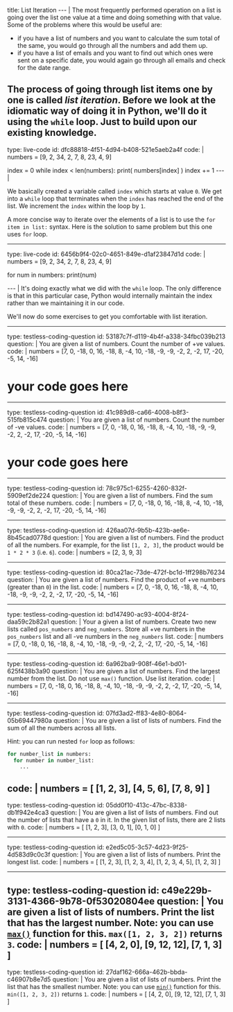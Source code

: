 title: List Iteration
--- |
  The most frequently performed operation on a list is going over the list one value at a time and doing something with that value. Some of the problems where this would be useful are:
  * if you have a list of numbers and you want to calculate the sum total of the same, you would go through all the numbers and add them up.
  * if you have a list of emails and you want to find out which ones were sent on a specific date, you would again go through all emails and check for the date range.

  The process of going through list items one by one is called _list iteration_. Before we look at the idiomatic way of doing it in Python, we'll do it using the `while` loop. Just to build upon our existing knowledge.
---
type: live-code
id: dfc88818-4f51-4d94-b408-521e5aeb2a4f
code: |
  numbers = [9, 2, 34, 2, 7, 8, 23, 4, 9]

  index = 0
  while index < len(numbers):
    print( numbers[index] )
    index += 1
--- |

  We basically created a variable called `index` which starts at value `0`. We get into a `while` loop that terminates when the `index` has reached the end of the list. We increment the `index` within the loop by `1`.

  A more concise way to iterate over the elements of a list is to use the `for item in list:` syntax. Here is the solution to same problem but this one uses `for` loop.

---
type: live-code
id: 6456b9f4-02c0-4651-849e-d1af23847d1d
code: |
  numbers = [9, 2, 34, 2, 7, 8, 23, 4, 9]

  for num in numbers:
    print(num)

--- |
  It's doing exactly what we did with the `while` loop. The only difference is that in this particular case, Python would internally maintain the index rather than we maintaining it in our code.

  We'll now do some exercises to get you comfortable with list iteration.

---
type: testless-coding-question
id: 53187c7f-d119-4b4f-a338-34fbc039b213
question: |
  You are given a list of numbers. Count the number of +ve values.
code: |
  numbers = [7,   0, -18,   0,  16, -18,   8,  -4,  10, -18,  -9,  -9,  -2,
         2,  -2,  17, -20,  -5,  14, -16]

  # your code goes here

---
type: testless-coding-question
id: 41c989d8-ca66-4008-b8f3-515fb815c474
question: |
  You are given a list of numbers. Count the number of -ve values.
code: |
  numbers = [7,   0, -18,   0,  16, -18,   8,  -4,  10, -18,  -9,  -9,  -2,
         2,  -2,  17, -20,  -5,  14, -16]

  # your code goes here

---
type: testless-coding-question
id: 78c975c1-6255-4260-832f-5909ef2de224
question: |
  You are given a list of numbers. Find the sum total of these numbers.
code: |
  numbers = [7,   0, -18,   0,  16, -18,   8,  -4,  10, -18,  -9,  -9,  -2,
      2,  -2,  17, -20,  -5,  14, -16]

---
type: testless-coding-question
id: 426aa07d-9b5b-423b-ae6e-8b45cad0778d
question: |
  You are given a list of numbers. Find the product of all the numbers. For example, for the list `[1, 2, 3]`, the product would be `1 * 2 * 3` (i.e. `6`).
code: |
  numbers = [2, 3, 9, 3]

---
type: testless-coding-question
id: 80ca21ac-73de-472f-bc1d-1ff298b76234
question: |
  You are given a list of numbers. Find the product of +ve numbers (greater than `0`) in the list.
code: |
  numbers = [7,   0, -18,   0,  16, -18,   8,  -4,  10, -18,  -9,  -9,  -2,
      2,  -2,  17, -20,  -5,  14, -16]

---
type: testless-coding-question
id: bd147490-ac93-4004-8f24-daa59c2b82a1
question: |
  Your a given a list of numbers. Create two new lists called `pos_numbers` and `neg_numbers`. Store all +ve numbers in the `pos_numbers` list and all -ve numbers in the `neg_numbers` list.
code: |
  numbers = [7,   0, -18,   0,  16, -18,   8,  -4,  10, -18,  -9,  -9,  -2,
        2,  -2,  17, -20,  -5,  14, -16]

---
type: testless-coding-question
id: 6a962ba9-908f-46e1-bd01-625f438b3a90
question: |
  You are given a list of numbers. Find the largest number from the list. Do not use `max()` function. Use list iteration.
code: |
  numbers = [7,   0, -18,   0,  16, -18,   8,  -4,  10, -18,  -9,  -9,  -2,
        2,  -2,  17, -20,  -5,  14, -16]

---
type: testless-coding-question
id: 07fd3ad2-ff83-4e80-8064-05b69447980a
question: |
  You are given a list of lists of numbers. Find the sum of all the numbers across all lists.

  Hint: you can run nested `for` loop as follows:
  ```Python
  for number_list in numbers:
    for number in number_list:
      ...
  ```
code: |
  numbers = [
    [1, 2, 3],
    [4, 5, 6],
    [7, 8, 9]
  ]
---
type: testless-coding-question
id: 05dd0f10-413c-47bc-8338-db1f942e4ca3
question: |
  You are given a list of lists of numbers. Find out the number of lists that have a `0` in it. In the given list of lists, there are 2 lists with `0`.
code: |
  numbers = [
    [1, 2, 3],
    [3, 0, 1],
    [0, 1, 0]
  ]

---
type: testless-coding-question
id: e2ed5c05-3c57-4d23-9f25-4d583d9c0c3f
question: |
  You are given a list of lists of numbers. Print the longest list.
code: |
  numbers = [
    [1, 2, 3],
    [1, 2, 3, 4],
    [1, 2, 3, 4, 5],
    [1, 2, 3]
  ]

---
type: testless-coding-question
id: c49e229b-3131-4366-9b78-0f53020804ee
question: |
  You are given a list of lists of numbers. Print the list that has the largest number. Note: you can use [`max()`](https://docs.python.org/3/library/functions.html#max) function for this. `max([1, 2, 3, 2])` returns `3`.
code: |
  numbers = [
    [4, 2, 0],
    [9, 12, 12],
    [7, 1, 3]
  ]
---
type: testless-coding-question
id: 27daf162-666a-462b-bbda-c46907b8e7d5
question: |
  You are given a list of lists of numbers. Print the list that has the smallest number. Note: you can use [`min()`](https://docs.python.org/3/library/functions.html#min) function for this. `min([1, 2, 3, 2])` returns `1`.
code: |
  numbers = [
    [4, 2, 0],
    [9, 12, 12],
    [7, 1, 3]
  ]
